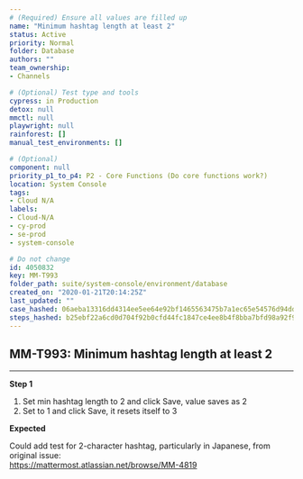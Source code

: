 ```yaml
---
# (Required) Ensure all values are filled up
name: "Minimum hashtag length at least 2"
status: Active
priority: Normal
folder: Database
authors: ""
team_ownership: 
- Channels

# (Optional) Test type and tools
cypress: in Production
detox: null
mmctl: null
playwright: null
rainforest: []
manual_test_environments: []

# (Optional)
component: null
priority_p1_to_p4: P2 - Core Functions (Do core functions work?)
location: System Console
tags: 
- Cloud N/A
labels: 
- Cloud-N/A
- cy-prod
- se-prod
- system-console

# Do not change
id: 4050832
key: MM-T993
folder_path: suite/system-console/environment/database
created_on: "2020-01-21T20:14:25Z"
last_updated: ""
case_hashed: 06aeba13316dd4314ee5ee64e92bf1465563475b7a1ec65e54576d94ddb9d2e64f828bb7d4357f5e099275ae3ebbb880
steps_hashed: b25ebf22a6cd0d704f92b0cfd44fc1847ce4ee8b4f8bba7bfd98a92f95dafd2ebdefb374f76dc869757583156522d3c3
---
```


## MM-T993: Minimum hashtag length at least 2

---

**Step 1**

1. Set min hashtag length to 2 and click Save, value saves as 2
2. Set to 1 and click Save, it resets itself to 3

**Expected**

Could add test for 2-character hashtag, particularly in Japanese, from original issue:\
<https://mattermost.atlassian.net/browse/MM-4819>

